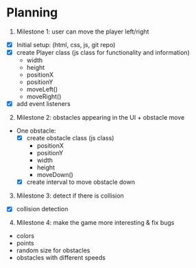 # Planning

1. Milestone 1: user can move the player left/right

- [x] Initial setup: (html, css, js, git repo)
- [x] create Player class (js class for functionality and information)
  - width
  - height
  - positionX
  - positionY
  - moveLeft()
  - moveRight()
- [x] add event listeners

2. Milestone 2: obstacles appearing in the UI + obstacle move

- One obstacle:
  - [x] create obstacle class (js class)
    - positionX
    - positionY
    - width
    - height
    - moveDown()
  - [x] create interval to move obstacle down

3. Milestone 3: detect if there is collision

- [x] collision detection

4. Milestone 4: make the game more interesting & fix bugs

- colors
- points
- random size for obstacles
- obstacles with different speeds
